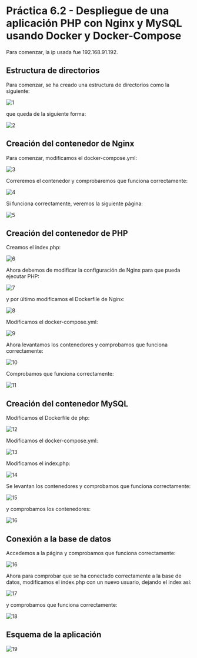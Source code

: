 # Práctica 6.2 - Despliegue de una aplicación PHP con Nginx y MySQL usando Docker y Docker-Compose
Para comenzar, la ip usada fue 192.168.91.192.

## Estructura de directorios

Para comenzar, se ha creado una estructura de directorios como la siguiente:

![1](assets/images/1.png)

que queda de la siguiente forma:

![2](assets/images/2.png)

## Creación del contenedor de Nginx

Para comenzar, modificamos el docker-compose.yml:

![3](assets/images/3.png)

Correremos el contenedor y comprobaremos que funciona correctamente:

![4](assets/images/4.png)

Si funciona correctamente, veremos la siguiente página:

![5](assets/images/6.png)

## Creación del contenedor de PHP

Creamos el index.php:

![6](assets/images/7.png)

Ahora debemos de modificar la configuración de Nginx para que pueda ejecutar PHP:

![7](assets/images/8.png)

y por último modificamos el Dockerfile de Nginx:

![8](assets/images/9.png)

Modificamos el docker-compose.yml:

![9](assets/images/10.png)

Ahora levantamos los contenedores y comprobamos que funciona correctamente:

![10](assets/images/11.png)

Comprobamos que funciona correctamente:

![11](assets/images/12.png)

## Creación del contenedor MySQL

Modificamos el Dockerfile de php:

![12](assets/images/13.png)

Modificamos el docker-compose.yml:

![13](assets/images/14.png)

Modificamos el index.php:

![14](assets/images/15.png)

Se levantan los contenedores y comprobamos que funciona correctamente:

![15](assets/images/17.png)

y comprobamos los contenedores:

![16](assets/images/18.png)

## Conexión a la base de datos

Accedemos a la página y comprobamos que funciona correctamente:

![16](assets/images/19.png)

Ahora para comprobar que se ha conectado correctamente a la base de datos, modificamos el index.php con un nuevo usuario, dejando el index así:

![17](assets/images/20.png)

y comprobamos que funciona correctamente:

![18](assets/images/21.png)

## Esquema de la aplicación

![19](assets/images/22.png)
